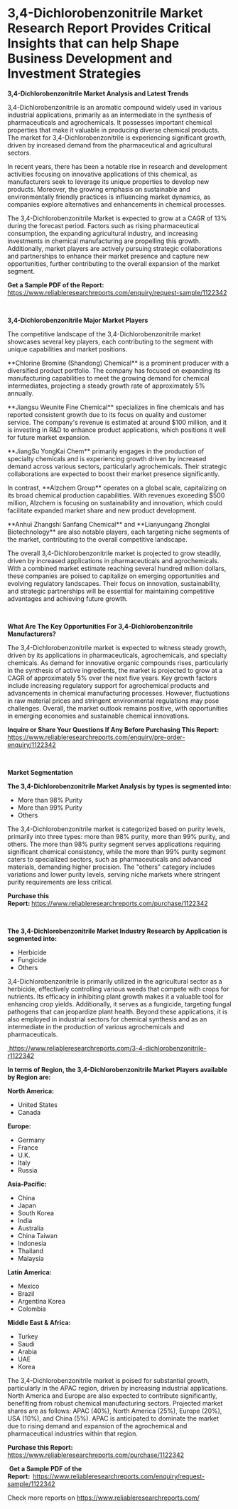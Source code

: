 <p><h1>3,4-Dichlorobenzonitrile Market Research Report Provides Critical Insights that can help Shape Business Development and Investment Strategies</h1></p><p><strong>3,4-Dichlorobenzonitrile Market Analysis and Latest Trends</strong></p>
<p><p>3,4-Dichlorobenzonitrile is an aromatic compound widely used in various industrial applications, primarily as an intermediate in the synthesis of pharmaceuticals and agrochemicals. It possesses important chemical properties that make it valuable in producing diverse chemical products. The market for 3,4-Dichlorobenzonitrile is experiencing significant growth, driven by increased demand from the pharmaceutical and agricultural sectors.</p><p>In recent years, there has been a notable rise in research and development activities focusing on innovative applications of this chemical, as manufacturers seek to leverage its unique properties to develop new products. Moreover, the growing emphasis on sustainable and environmentally friendly practices is influencing market dynamics, as companies explore alternatives and enhancements in chemical processes.</p><p>The 3,4-Dichlorobenzonitrile Market is expected to grow at a CAGR of 13% during the forecast period. Factors such as rising pharmaceutical consumption, the expanding agricultural industry, and increasing investments in chemical manufacturing are propelling this growth. Additionally, market players are actively pursuing strategic collaborations and partnerships to enhance their market presence and capture new opportunities, further contributing to the overall expansion of the market segment.</p></p>
<p><strong>Get a Sample PDF of the Report:&nbsp;</strong> <a href="https://www.reliableresearchreports.com/enquiry/request-sample/1122342?utm_campaign=2279&utm_medium=2&utm_source=Github&utm_content=ia&utm_term=30032025&utm_id=34-dichlorobenzonitrile">https://www.reliableresearchreports.com/enquiry/request-sample/1122342</a></p>
<p>&nbsp;</p>
<p><strong>3,4-Dichlorobenzonitrile Major Market Players</strong></p>
<p><p>The competitive landscape of the 3,4-Dichlorobenzonitrile market showcases several key players, each contributing to the segment with unique capabilities and market positions. </p><p>**Chlorine Bromine (Shandong) Chemical** is a prominent producer with a diversified product portfolio. The company has focused on expanding its manufacturing capabilities to meet the growing demand for chemical intermediates, projecting a steady growth rate of approximately 5% annually.</p><p>**Jiangsu Weunite Fine Chemical** specializes in fine chemicals and has reported consistent growth due to its focus on quality and customer service. The company's revenue is estimated at around $100 million, and it is investing in R&D to enhance product applications, which positions it well for future market expansion.</p><p>**JiangSu YongKai Chem** primarily engages in the production of specialty chemicals and is experiencing growth driven by increased demand across various sectors, particularly agrochemicals. Their strategic collaborations are expected to boost their market presence significantly.</p><p>In contrast, **Alzchem Group** operates on a global scale, capitalizing on its broad chemical production capabilities. With revenues exceeding $500 million, Alzchem is focusing on sustainability and innovation, which could facilitate expanded market share and new product development.</p><p>**Anhui Zhangshi Sanfang Chemical** and **Lianyungang Zhonglai Biotechnology** are also notable players, each targeting niche segments of the market, contributing to the overall competitive landscape.</p><p>The overall 3,4-Dichlorobenzonitrile market is projected to grow steadily, driven by increased applications in pharmaceuticals and agrochemicals. With a combined market estimate reaching several hundred million dollars, these companies are poised to capitalize on emerging opportunities and evolving regulatory landscapes. Their focus on innovation, sustainability, and strategic partnerships will be essential for maintaining competitive advantages and achieving future growth.</p></p>
<p>&nbsp;</p>
<p><strong>What Are The Key Opportunities For 3,4-Dichlorobenzonitrile Manufacturers?</strong></p>
<p><p>The 3,4-Dichlorobenzonitrile market is expected to witness steady growth, driven by its applications in pharmaceuticals, agrochemicals, and specialty chemicals. As demand for innovative organic compounds rises, particularly in the synthesis of active ingredients, the market is projected to grow at a CAGR of approximately 5% over the next five years. Key growth factors include increasing regulatory support for agrochemical products and advancements in chemical manufacturing processes. However, fluctuations in raw material prices and stringent environmental regulations may pose challenges. Overall, the market outlook remains positive, with opportunities in emerging economies and sustainable chemical innovations.</p></p>
<p><strong>Inquire or Share Your Questions If Any Before Purchasing This Report:</strong> <a href="https://www.reliableresearchreports.com/enquiry/pre-order-enquiry/1122342?utm_campaign=2279&utm_medium=2&utm_source=Github&utm_content=ia&utm_term=30032025&utm_id=34-dichlorobenzonitrile">https://www.reliableresearchreports.com/enquiry/pre-order-enquiry/1122342</a></p>
<p>&nbsp;</p>
<p><strong>Market Segmentation</strong></p>
<p><strong>The 3,4-Dichlorobenzonitrile Market Analysis by types is segmented into:</strong></p>
<p><ul><li>More than 98% Purity</li><li>More than 99% Purity</li><li>Others</li></ul></p>
<p><p>The 3,4-Dichlorobenzonitrile market is categorized based on purity levels, primarily into three types: more than 98% purity, more than 99% purity, and others. The more than 98% purity segment serves applications requiring significant chemical consistency, while the more than 99% purity segment caters to specialized sectors, such as pharmaceuticals and advanced materials, demanding higher precision. The "others" category includes variations and lower purity levels, serving niche markets where stringent purity requirements are less critical.</p></p>
<p><strong>Purchase this Report:&nbsp;</strong><a href="https://www.reliableresearchreports.com/purchase/1122342?utm_campaign=2279&utm_medium=2&utm_source=Github&utm_content=ia&utm_term=30032025&utm_id=34-dichlorobenzonitrile">https://www.reliableresearchreports.com/purchase/1122342</a></p>
<p>&nbsp;</p>
<p><strong>The 3,4-Dichlorobenzonitrile Market Industry Research by Application is segmented into:</strong></p>
<p><ul><li>Herbicide</li><li>Fungicide</li><li>Others</li></ul></p>
<p><p>3,4-Dichlorobenzonitrile is primarily utilized in the agricultural sector as a herbicide, effectively controlling various weeds that compete with crops for nutrients. Its efficacy in inhibiting plant growth makes it a valuable tool for enhancing crop yields. Additionally, it serves as a fungicide, targeting fungal pathogens that can jeopardize plant health. Beyond these applications, it is also employed in industrial sectors for chemical synthesis and as an intermediate in the production of various agrochemicals and pharmaceuticals.</p></p>
<p><a href="https://www.reliableresearchreports.com/3-4-dichlorobenzonitrile-r1122342?utm_campaign=2279&utm_medium=2&utm_source=Github&utm_content=ia&utm_term=30032025&utm_id=34-dichlorobenzonitrile">&nbsp;https://www.reliableresearchreports.com/3-4-dichlorobenzonitrile-r1122342</a></p>
<p><strong>In terms of Region, the 3,4-Dichlorobenzonitrile Market Players available by Region are:</strong></p>
<p>
    <p> <strong> North America: </strong>
        <ul>
            <li>United States</li>
            <li>Canada</li>
        </ul>
        </p> 
    <p> <strong> Europe: </strong>
        <ul>
            <li>Germany</li>
            <li>France</li>
            <li>U.K.</li>
            <li>Italy</li>
            <li>Russia</li>
        </ul>
        </p> 
    <p> <strong> Asia-Pacific: </strong>
        <ul>
            <li>China</li>
            <li>Japan</li>
            <li>South Korea</li>
            <li>India</li>
            <li>Australia</li>
            <li>China Taiwan</li>
            <li>Indonesia</li>
            <li>Thailand</li>
            <li>Malaysia</li>
        </ul>
        </p> 
    <p> <strong> Latin America: </strong>
        <ul>
            <li>Mexico</li>
            <li>Brazil</li>
            <li>Argentina Korea</li>
            <li>Colombia</li>
        </ul>
        </p> 
    <p> <strong> Middle East & Africa: </strong>
        <ul>
            <li>Turkey</li>
            <li>Saudi</li>
            <li>Arabia</li>
            <li>UAE</li>
            <li>Korea</li>
        </ul>
    </p>
    </p>
<p><p>The 3,4-Dichlorobenzonitrile market is poised for substantial growth, particularly in the APAC region, driven by increasing industrial applications. North America and Europe are also expected to contribute significantly, benefiting from robust chemical manufacturing sectors. Projected market shares are as follows: APAC (40%), North America (25%), Europe (20%), USA (10%), and China (5%). APAC is anticipated to dominate the market due to rising demand and expansion of the agrochemical and pharmaceutical industries within that region.</p></p>
<p><strong>Purchase this Report: </strong><a href="https://www.reliableresearchreports.com/purchase/1122342?utm_campaign=2279&utm_medium=2&utm_source=Github&utm_content=ia&utm_term=30032025&utm_id=34-dichlorobenzonitrile">https://www.reliableresearchreports.com/purchase/1122342</a></p>
<p>&nbsp;<strong>Get a Sample PDF of the Report:&nbsp;&nbsp;</strong><a href="https://www.reliableresearchreports.com/enquiry/request-sample/1122342?utm_campaign=2279&utm_medium=2&utm_source=Github&utm_content=ia&utm_term=30032025&utm_id=34-dichlorobenzonitrile">https://www.reliableresearchreports.com/enquiry/request-sample/1122342</a></p>
<p><strong></strong></p>
<p>Check more reports on <a href="https://www.reliableresearchreports.com/?utm_campaign=2279&utm_medium=2&utm_source=Github&utm_content=ia&utm_term=30032025&utm_id=34-dichlorobenzonitrile">https://www.reliableresearchreports.com/</a></p>